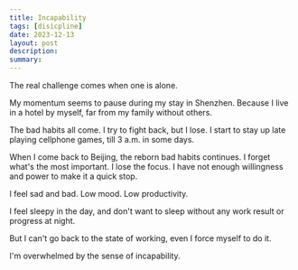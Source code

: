 ```yaml
---
title: Incapability
tags: [disicpline]
date: 2023-12-13
layout: post
description: 
summary:
---
```


The real challenge comes when one is alone. 

My momentum seems to pause during my stay in Shenzhen. Because I live in a hotel by myself, far from my family without others. 

The bad habits all come. I try to fight back, but I lose. I start to stay up late playing cellphone games, till 3 a.m. in some days. 

When I come back to Beijing, the reborn bad habits continues. I forget what's the most important. I lose the focus. I have not enough willingness and power to make it a quick stop. 

I feel sad and bad. Low mood. Low productivity. 

I feel sleepy in the day, and don't want to sleep without any work result or progress at night. 

But I can't go back to the state of working, even I force myself to do it.

I'm overwhelmed by the sense of incapability. 